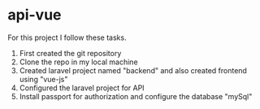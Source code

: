 # api-vue
For this project I follow these tasks.
1. First created the git repository
2. Clone the repo in my local machine
3. Created laravel project named "backend" and also created frontend using "vue-js"
4. Configured the laravel project for API
5. Install passport for authorization and configure the database "mySql"
